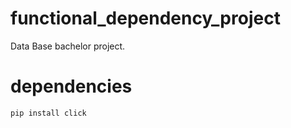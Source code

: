 # functional_dependency_project
Data Base bachelor project. 

# dependencies
```pip install click```
